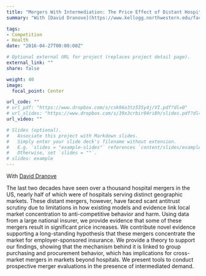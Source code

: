 ```yaml
---
title: "Mergers With Intermediation: The Price Effect of Distant Hospital Mergers"
summary: "With [David Dranove](https://www.kellogg.northwestern.edu/faculty/directory/dranove_david.aspx) \n\n"

tags:
- Competition
- Health
date: "2016-04-27T00:00:00Z"

# Optional external URL for project (replaces project detail page).
external_link: ""
share: false

weight: 40
image:
  focal_point: Center

url_code: ""
# url_pdf: "https://www.dropbox.com/s/csk96o3tz535y4j/VI.pdf?dl=0"
# url_slides: "https://www.dropbox.com/s/39x3crbir04ri8h/slides.pdf?dl=0"
url_video: ""

# Slides (optional).
#   Associate this project with Markdown slides.
#   Simply enter your slide deck's filename without extension.
#   E.g. `slides = "example-slides"` references `content/slides/example-slides.md`.
#   Otherwise, set `slides = ""`.
# slides: example
---
```

With [David Dranove](https://www.kellogg.northwestern.edu/faculty/directory/dranove_david.aspx)

The last two decades have seen over a thousand hospital mergers in the US, nearly half of which were of hospitals serving distinct geographic markets. These distant mergers, however, have faced scant antitrust scrutiny due to limitations in how existing models and evidence link local market concentration to anti-competitive behavior and harm. Using data from a large national insurer, we provide evidence that some of these mergers result in significant price increases. We contribute novel evidence supporting a long-standing hypothesis that these mergers concentrate the market for employer-sponsored insurance. We provide a theory to support our findings, showing that the mechanism behind it is linked to group purchasing and procurement behavior, which has implications for cross-market mergers in markets beyond hospitals. We present tools to conduct prospective merger evaluations in the presence of intermediated demand.
